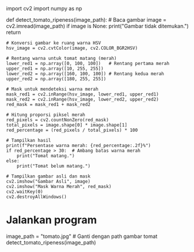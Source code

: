 import cv2
import numpy as np

def detect_tomato_ripeness(image_path):
    # Baca gambar
    image = cv2.imread(image_path)
    if image is None:
        print("Gambar tidak ditemukan.")
        return

    # Konversi gambar ke ruang warna HSV
    hsv_image = cv2.cvtColor(image, cv2.COLOR_BGR2HSV)

    # Rentang warna untuk tomat matang (merah)
    lower_red1 = np.array([0, 100, 100])   # Rentang pertama merah
    upper_red1 = np.array([10, 255, 255])
    lower_red2 = np.array([160, 100, 100]) # Rentang kedua merah
    upper_red2 = np.array([180, 255, 255])

    # Mask untuk mendeteksi warna merah
    mask_red1 = cv2.inRange(hsv_image, lower_red1, upper_red1)
    mask_red2 = cv2.inRange(hsv_image, lower_red2, upper_red2)
    red_mask = mask_red1 + mask_red2

    # Hitung proporsi piksel merah
    red_pixels = cv2.countNonZero(red_mask)
    total_pixels = image.shape[0] * image.shape[1]
    red_percentage = (red_pixels / total_pixels) * 100

    # Tampilkan hasil
    print(f"Persentase warna merah: {red_percentage:.2f}%")
    if red_percentage > 30:  # Ambang batas warna merah
        print("Tomat matang.")
    else:
        print("Tomat belum matang.")

    # Tampilkan gambar asli dan mask
    cv2.imshow("Gambar Asli", image)
    cv2.imshow("Mask Warna Merah", red_mask)
    cv2.waitKey(0)
    cv2.destroyAllWindows()

# Jalankan program
image_path = "tomato.jpg"  # Ganti dengan path gambar tomat
detect_tomato_ripeness(image_path)
